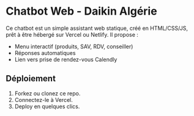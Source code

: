 # Chatbot Web - Daikin Algérie

Ce chatbot est un simple assistant web statique, créé en HTML/CSS/JS, prêt à être hébergé sur Vercel ou Netlify. Il propose :
- Menu interactif (produits, SAV, RDV, conseiller)
- Réponses automatiques
- Lien vers prise de rendez-vous Calendly

## Déploiement

1. Forkez ou clonez ce repo.
2. Connectez-le à Vercel.
3. Deploy en quelques clics.
